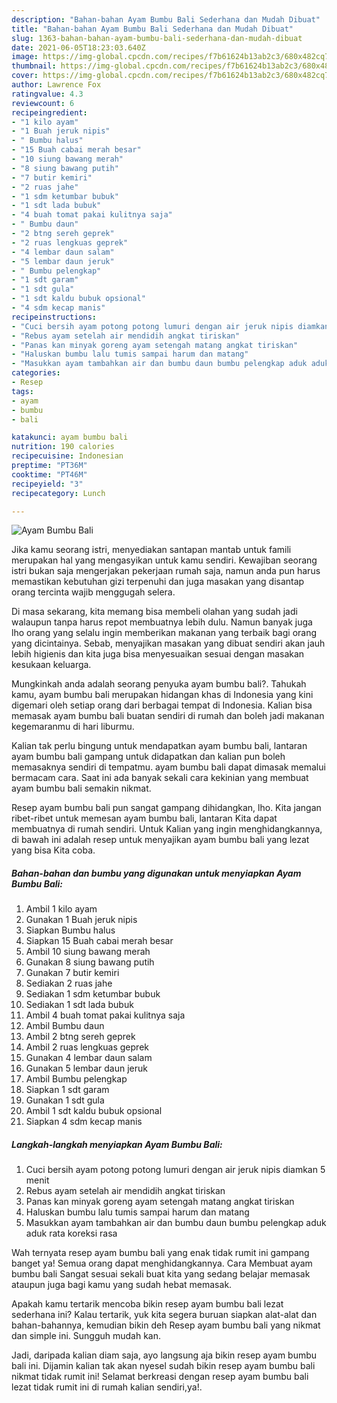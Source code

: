 ```yaml
---
description: "Bahan-bahan Ayam Bumbu Bali Sederhana dan Mudah Dibuat"
title: "Bahan-bahan Ayam Bumbu Bali Sederhana dan Mudah Dibuat"
slug: 1363-bahan-bahan-ayam-bumbu-bali-sederhana-dan-mudah-dibuat
date: 2021-06-05T18:23:03.640Z
image: https://img-global.cpcdn.com/recipes/f7b61624b13ab2c3/680x482cq70/ayam-bumbu-bali-foto-resep-utama.jpg
thumbnail: https://img-global.cpcdn.com/recipes/f7b61624b13ab2c3/680x482cq70/ayam-bumbu-bali-foto-resep-utama.jpg
cover: https://img-global.cpcdn.com/recipes/f7b61624b13ab2c3/680x482cq70/ayam-bumbu-bali-foto-resep-utama.jpg
author: Lawrence Fox
ratingvalue: 4.3
reviewcount: 6
recipeingredient:
- "1 kilo ayam"
- "1 Buah jeruk nipis"
- " Bumbu halus"
- "15 Buah cabai merah besar"
- "10 siung bawang merah"
- "8 siung bawang putih"
- "7 butir kemiri"
- "2 ruas jahe"
- "1 sdm ketumbar bubuk"
- "1 sdt lada bubuk"
- "4 buah tomat pakai kulitnya saja"
- " Bumbu daun"
- "2 btng sereh geprek"
- "2 ruas lengkuas geprek"
- "4 lembar daun salam"
- "5 lembar daun jeruk"
- " Bumbu pelengkap"
- "1 sdt garam"
- "1 sdt gula"
- "1 sdt kaldu bubuk opsional"
- "4 sdm kecap manis"
recipeinstructions:
- "Cuci bersih ayam potong potong lumuri dengan air jeruk nipis diamkan 5 menit"
- "Rebus ayam setelah air mendidih angkat tiriskan"
- "Panas kan minyak goreng ayam setengah matang angkat tiriskan"
- "Haluskan bumbu lalu tumis sampai harum dan matang"
- "Masukkan ayam tambahkan air dan bumbu daun bumbu pelengkap aduk aduk rata koreksi rasa"
categories:
- Resep
tags:
- ayam
- bumbu
- bali

katakunci: ayam bumbu bali 
nutrition: 190 calories
recipecuisine: Indonesian
preptime: "PT36M"
cooktime: "PT46M"
recipeyield: "3"
recipecategory: Lunch

---
```



![Ayam Bumbu Bali](https://img-global.cpcdn.com/recipes/f7b61624b13ab2c3/680x482cq70/ayam-bumbu-bali-foto-resep-utama.jpg)

Jika kamu seorang istri, menyediakan santapan mantab untuk famili merupakan hal yang mengasyikan untuk kamu sendiri. Kewajiban seorang istri bukan saja mengerjakan pekerjaan rumah saja, namun anda pun harus memastikan kebutuhan gizi terpenuhi dan juga masakan yang disantap orang tercinta wajib menggugah selera.

Di masa  sekarang, kita memang bisa membeli olahan yang sudah jadi walaupun tanpa harus repot membuatnya lebih dulu. Namun banyak juga lho orang yang selalu ingin memberikan makanan yang terbaik bagi orang yang dicintainya. Sebab, menyajikan masakan yang dibuat sendiri akan jauh lebih higienis dan kita juga bisa menyesuaikan sesuai dengan masakan kesukaan keluarga. 



Mungkinkah anda adalah seorang penyuka ayam bumbu bali?. Tahukah kamu, ayam bumbu bali merupakan hidangan khas di Indonesia yang kini digemari oleh setiap orang dari berbagai tempat di Indonesia. Kalian bisa memasak ayam bumbu bali buatan sendiri di rumah dan boleh jadi makanan kegemaranmu di hari liburmu.

Kalian tak perlu bingung untuk mendapatkan ayam bumbu bali, lantaran ayam bumbu bali gampang untuk didapatkan dan kalian pun boleh memasaknya sendiri di tempatmu. ayam bumbu bali dapat dimasak memalui bermacam cara. Saat ini ada banyak sekali cara kekinian yang membuat ayam bumbu bali semakin nikmat.

Resep ayam bumbu bali pun sangat gampang dihidangkan, lho. Kita jangan ribet-ribet untuk memesan ayam bumbu bali, lantaran Kita dapat membuatnya di rumah sendiri. Untuk Kalian yang ingin menghidangkannya, di bawah ini adalah resep untuk menyajikan ayam bumbu bali yang lezat yang bisa Kita coba.

<!--inarticleads1-->

##### Bahan-bahan dan bumbu yang digunakan untuk menyiapkan Ayam Bumbu Bali:

1. Ambil 1 kilo ayam
1. Gunakan 1 Buah jeruk nipis
1. Siapkan  Bumbu halus
1. Siapkan 15 Buah cabai merah besar
1. Ambil 10 siung bawang merah
1. Gunakan 8 siung bawang putih
1. Gunakan 7 butir kemiri
1. Sediakan 2 ruas jahe
1. Sediakan 1 sdm ketumbar bubuk
1. Sediakan 1 sdt lada bubuk
1. Ambil 4 buah tomat pakai kulitnya saja
1. Ambil  Bumbu daun
1. Ambil 2 btng sereh geprek
1. Ambil 2 ruas lengkuas geprek
1. Gunakan 4 lembar daun salam
1. Gunakan 5 lembar daun jeruk
1. Ambil  Bumbu pelengkap
1. Siapkan 1 sdt garam
1. Gunakan 1 sdt gula
1. Ambil 1 sdt kaldu bubuk opsional
1. Siapkan 4 sdm kecap manis




<!--inarticleads2-->

##### Langkah-langkah menyiapkan Ayam Bumbu Bali:

1. Cuci bersih ayam potong potong lumuri dengan air jeruk nipis diamkan 5 menit
1. Rebus ayam setelah air mendidih angkat tiriskan
1. Panas kan minyak goreng ayam setengah matang angkat tiriskan
1. Haluskan bumbu lalu tumis sampai harum dan matang
1. Masukkan ayam tambahkan air dan bumbu daun bumbu pelengkap aduk aduk rata koreksi rasa




Wah ternyata resep ayam bumbu bali yang enak tidak rumit ini gampang banget ya! Semua orang dapat menghidangkannya. Cara Membuat ayam bumbu bali Sangat sesuai sekali buat kita yang sedang belajar memasak ataupun juga bagi kamu yang sudah hebat memasak.

Apakah kamu tertarik mencoba bikin resep ayam bumbu bali lezat sederhana ini? Kalau tertarik, yuk kita segera buruan siapkan alat-alat dan bahan-bahannya, kemudian bikin deh Resep ayam bumbu bali yang nikmat dan simple ini. Sungguh mudah kan. 

Jadi, daripada kalian diam saja, ayo langsung aja bikin resep ayam bumbu bali ini. Dijamin kalian tak akan nyesel sudah bikin resep ayam bumbu bali nikmat tidak rumit ini! Selamat berkreasi dengan resep ayam bumbu bali lezat tidak rumit ini di rumah kalian sendiri,ya!.

